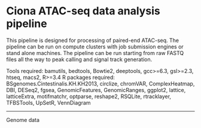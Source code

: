 # Ciona ATAC-seq data analysis pipeline
This pipeline is designed for processing of paired-end ATAC-seq.
The pipeline can be run on compute clusters with job submission engines or stand alone machines. The pipeline can be run starting from raw FASTQ files all the way to peak calling and signal track generation.

Tools required: bamutils, bedtools, Bowtie2, deeptools, gcc>=6.3, gsl>=2.3, htseq, macs2, R>=3.4 
R packages required:  BSgenomes.Cintestinalis.KH.KH2013, circlize, chromVAR, ComplexHeatmap, DBI, DESeq2, fgsea, GenomicFeatures, GenomicRanges, ggplot2, lattice, latticeExtra, motifmatchr, optparse, reshape2, RSQLite, rtracklayer, TFBSTools, UpSetR, VennDiagram

----------------------------
Genome data
